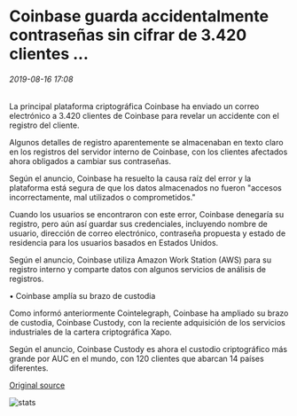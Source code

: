 # Coinbase guarda accidentalmente contraseñas sin cifrar de 3.420 clientes ...

###### 2019-08-16 17:08

La principal plataforma criptográfica Coinbase ha enviado un correo electrónico a 3.420 clientes de Coinbase para revelar un accidente con el registro del cliente.

Algunos detalles de registro aparentemente se almacenaban en texto claro en los registros del servidor interno de Coinbase, con los clientes afectados ahora obligados a cambiar sus contraseñas.

Según el anuncio, Coinbase ha resuelto la causa raíz del error y la plataforma está segura de que los datos almacenados no fueron "accesos incorrectamente, mal utilizados o comprometidos."

Cuando los usuarios se encontraron con este error, Coinbase denegaría su registro, pero aún así guardar sus credenciales, incluyendo nombre de usuario, dirección de correo electrónico, contraseña propuesta y estado de residencia para los usuarios basados en Estados Unidos.

Según el anuncio, Coinbase utiliza Amazon Work Station (AWS) para su registro interno y comparte datos con algunos servicios de análisis de registros.

• Coinbase amplía su brazo de custodia

Como informó anteriormente Cointelegraph, Coinbase ha ampliado su brazo de custodia, Coinbase Custody, con la reciente adquisición de los servicios industriales de la cartera criptográfica Xapo.

Según el anuncio, Coinbase Custody es ahora el custodio criptográfico más grande por AUC en el mundo, con 120 clientes que abarcan 14 países diferentes.

[Original source](https://cointelegraph.com/news/coinbase-accidentally-saves-unencrypted-passwords-of-3-420-customers)

![stats](https://c.statcounter.com/11760860/0/a89fa40b/1/ "stats")